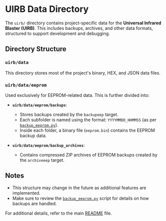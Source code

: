 # UIRB Data Directory

The `uirb/` directory contains project-specific data for the **Universal Infrared Blaster (UIRB)**. This includes backups, archives, and other data formats, structured to support development and debugging.

## Directory Structure

### `uirb/data`
This directory stores most of the project's binary, HEX, and JSON data files.

### `uirb/data/eeprom`
Used exclusively for EEPROM-related data. This is further divided into:

- **`uirb/data/eeprom/backups`**:
  - Stores backups created by the `backupeep` target.
  - Each subfolder is named using the format: `YYYYMMDD_HHMMSS` (as per [`backup_eeprom.py`](../scripts/pio/backup_eeprom.py)).
  - Inside each folder, a binary file (`eeprom.bin`) contains the EEPROM backup data.

- **`uirb/data/eeprom/backup_archives`**:
  - Contains compressed ZIP archives of EEPROM backups created by the `archiveeep` target.

## Notes

- This structure may change in the future as additional features are implemented.
- Make sure to review the [`backup_eeprom.py`](../scripts/pio/backup_eeprom.py) script for details on how backups are handled.

For additional details, refer to the main [README](../README.md) file.
